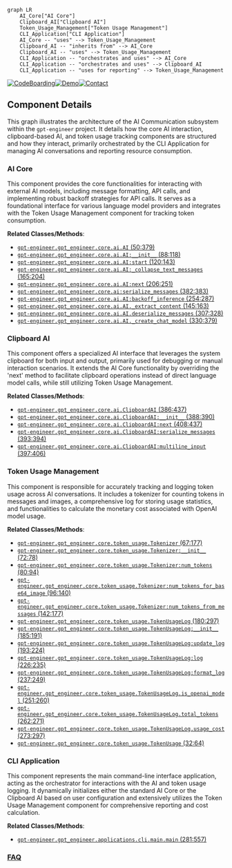 ```mermaid
graph LR
    AI_Core["AI Core"]
    Clipboard_AI["Clipboard AI"]
    Token_Usage_Management["Token Usage Management"]
    CLI_Application["CLI Application"]
    AI_Core -- "uses" --> Token_Usage_Management
    Clipboard_AI -- "inherits from" --> AI_Core
    Clipboard_AI -- "uses" --> Token_Usage_Management
    CLI_Application -- "orchestrates and uses" --> AI_Core
    CLI_Application -- "orchestrates and uses" --> Clipboard_AI
    CLI_Application -- "uses for reporting" --> Token_Usage_Management
```
[![CodeBoarding](https://img.shields.io/badge/Generated%20by-CodeBoarding-9cf?style=flat-square)](https://github.com/CodeBoarding/GeneratedOnBoardings)[![Demo](https://img.shields.io/badge/Try%20our-Demo-blue?style=flat-square)](https://www.codeboarding.org/demo)[![Contact](https://img.shields.io/badge/Contact%20us%20-%20contact@codeboarding.org-lightgrey?style=flat-square)](mailto:contact@codeboarding.org)

## Component Details

This graph illustrates the architecture of the AI Communication subsystem within the `gpt-engineer` project. It details how the core AI interaction, clipboard-based AI, and token usage tracking components are structured and how they interact, primarily orchestrated by the CLI Application for managing AI conversations and reporting resource consumption.

### AI Core
This component provides the core functionalities for interacting with external AI models, including message formatting, API calls, and implementing robust backoff strategies for API calls. It serves as a foundational interface for various language model providers and integrates with the Token Usage Management component for tracking token consumption.


**Related Classes/Methods**:

- <a href="https://github.com/gpt-engineer-org/gpt-engineer/blob/master/gpt_engineer/core/ai.py#L50-L379" target="_blank" rel="noopener noreferrer">`gpt-engineer.gpt_engineer.core.ai.AI` (50:379)</a>
- <a href="https://github.com/gpt-engineer-org/gpt-engineer/blob/master/gpt_engineer/core/ai.py#L88-L118" target="_blank" rel="noopener noreferrer">`gpt-engineer.gpt_engineer.core.ai.AI:__init__` (88:118)</a>
- <a href="https://github.com/gpt-engineer-org/gpt-engineer/blob/master/gpt_engineer/core/ai.py#L120-L143" target="_blank" rel="noopener noreferrer">`gpt-engineer.gpt_engineer.core.ai.AI:start` (120:143)</a>
- <a href="https://github.com/gpt-engineer-org/gpt-engineer/blob/master/gpt_engineer/core/ai.py#L165-L204" target="_blank" rel="noopener noreferrer">`gpt-engineer.gpt_engineer.core.ai.AI:_collapse_text_messages` (165:204)</a>
- <a href="https://github.com/gpt-engineer-org/gpt-engineer/blob/master/gpt_engineer/core/ai.py#L206-L251" target="_blank" rel="noopener noreferrer">`gpt-engineer.gpt_engineer.core.ai.AI:next` (206:251)</a>
- <a href="https://github.com/gpt-engineer-org/gpt-engineer/blob/master/gpt_engineer/core/ai.py#L382-L383" target="_blank" rel="noopener noreferrer">`gpt-engineer.gpt_engineer.core.ai:serialize_messages` (382:383)</a>
- <a href="https://github.com/gpt-engineer-org/gpt-engineer/blob/master/gpt_engineer/core/ai.py#L254-L287" target="_blank" rel="noopener noreferrer">`gpt-engineer.gpt_engineer.core.ai.AI:backoff_inference` (254:287)</a>
- <a href="https://github.com/gpt-engineer-org/gpt-engineer/blob/master/gpt_engineer/core/ai.py#L145-L163" target="_blank" rel="noopener noreferrer">`gpt-engineer.gpt_engineer.core.ai.AI._extract_content` (145:163)</a>
- <a href="https://github.com/gpt-engineer-org/gpt-engineer/blob/master/gpt_engineer/core/ai.py#L307-L328" target="_blank" rel="noopener noreferrer">`gpt-engineer.gpt_engineer.core.ai.AI.deserialize_messages` (307:328)</a>
- <a href="https://github.com/gpt-engineer-org/gpt-engineer/blob/master/gpt_engineer/core/ai.py#L330-L379" target="_blank" rel="noopener noreferrer">`gpt-engineer.gpt_engineer.core.ai.AI._create_chat_model` (330:379)</a>


### Clipboard AI
This component offers a specialized AI interface that leverages the system clipboard for both input and output, primarily used for debugging or manual interaction scenarios. It extends the AI Core functionality by overriding the 'next' method to facilitate clipboard operations instead of direct language model calls, while still utilizing Token Usage Management.


**Related Classes/Methods**:

- <a href="https://github.com/gpt-engineer-org/gpt-engineer/blob/master/gpt_engineer/core/ai.py#L386-L437" target="_blank" rel="noopener noreferrer">`gpt-engineer.gpt_engineer.core.ai.ClipboardAI` (386:437)</a>
- <a href="https://github.com/gpt-engineer-org/gpt-engineer/blob/master/gpt_engineer/core/ai.py#L388-L390" target="_blank" rel="noopener noreferrer">`gpt-engineer.gpt_engineer.core.ai.ClipboardAI:__init__` (388:390)</a>
- <a href="https://github.com/gpt-engineer-org/gpt-engineer/blob/master/gpt_engineer/core/ai.py#L408-L437" target="_blank" rel="noopener noreferrer">`gpt-engineer.gpt_engineer.core.ai.ClipboardAI:next` (408:437)</a>
- <a href="https://github.com/gpt-engineer-org/gpt-engineer/blob/master/gpt_engineer/core/ai.py#L393-L394" target="_blank" rel="noopener noreferrer">`gpt-engineer.gpt_engineer.core.ai.ClipboardAI:serialize_messages` (393:394)</a>
- <a href="https://github.com/gpt-engineer-org/gpt-engineer/blob/master/gpt_engineer/core/ai.py#L397-L406" target="_blank" rel="noopener noreferrer">`gpt-engineer.gpt_engineer.core.ai.ClipboardAI:multiline_input` (397:406)</a>


### Token Usage Management
This component is responsible for accurately tracking and logging token usage across AI conversations. It includes a tokenizer for counting tokens in messages and images, a comprehensive log for storing usage statistics, and functionalities to calculate the monetary cost associated with OpenAI model usage.


**Related Classes/Methods**:

- <a href="https://github.com/gpt-engineer-org/gpt-engineer/blob/master/gpt_engineer/core/token_usage.py#L67-L177" target="_blank" rel="noopener noreferrer">`gpt-engineer.gpt_engineer.core.token_usage.Tokenizer` (67:177)</a>
- <a href="https://github.com/gpt-engineer-org/gpt-engineer/blob/master/gpt_engineer/core/token_usage.py#L72-L78" target="_blank" rel="noopener noreferrer">`gpt-engineer.gpt_engineer.core.token_usage.Tokenizer:__init__` (72:78)</a>
- <a href="https://github.com/gpt-engineer-org/gpt-engineer/blob/master/gpt_engineer/core/token_usage.py#L80-L94" target="_blank" rel="noopener noreferrer">`gpt-engineer.gpt_engineer.core.token_usage.Tokenizer:num_tokens` (80:94)</a>
- <a href="https://github.com/gpt-engineer-org/gpt-engineer/blob/master/gpt_engineer/core/token_usage.py#L96-L140" target="_blank" rel="noopener noreferrer">`gpt-engineer.gpt_engineer.core.token_usage.Tokenizer:num_tokens_for_base64_image` (96:140)</a>
- <a href="https://github.com/gpt-engineer-org/gpt-engineer/blob/master/gpt_engineer/core/token_usage.py#L142-L177" target="_blank" rel="noopener noreferrer">`gpt-engineer.gpt_engineer.core.token_usage.Tokenizer:num_tokens_from_messages` (142:177)</a>
- <a href="https://github.com/gpt-engineer-org/gpt-engineer/blob/master/gpt_engineer/core/token_usage.py#L180-L297" target="_blank" rel="noopener noreferrer">`gpt-engineer.gpt_engineer.core.token_usage.TokenUsageLog` (180:297)</a>
- <a href="https://github.com/gpt-engineer-org/gpt-engineer/blob/master/gpt_engineer/core/token_usage.py#L185-L191" target="_blank" rel="noopener noreferrer">`gpt-engineer.gpt_engineer.core.token_usage.TokenUsageLog:__init__` (185:191)</a>
- <a href="https://github.com/gpt-engineer-org/gpt-engineer/blob/master/gpt_engineer/core/token_usage.py#L193-L224" target="_blank" rel="noopener noreferrer">`gpt-engineer.gpt_engineer.core.token_usage.TokenUsageLog:update_log` (193:224)</a>
- <a href="https://github.com/gpt-engineer-org/gpt-engineer/blob/master/gpt_engineer/core/token_usage.py#L226-L235" target="_blank" rel="noopener noreferrer">`gpt-engineer.gpt_engineer.core.token_usage.TokenUsageLog:log` (226:235)</a>
- <a href="https://github.com/gpt-engineer-org/gpt-engineer/blob/master/gpt_engineer/core/token_usage.py#L237-L249" target="_blank" rel="noopener noreferrer">`gpt-engineer.gpt_engineer.core.token_usage.TokenUsageLog:format_log` (237:249)</a>
- <a href="https://github.com/gpt-engineer-org/gpt-engineer/blob/master/gpt_engineer/core/token_usage.py#L251-L260" target="_blank" rel="noopener noreferrer">`gpt-engineer.gpt_engineer.core.token_usage.TokenUsageLog.is_openai_model` (251:260)</a>
- <a href="https://github.com/gpt-engineer-org/gpt-engineer/blob/master/gpt_engineer/core/token_usage.py#L262-L271" target="_blank" rel="noopener noreferrer">`gpt-engineer.gpt_engineer.core.token_usage.TokenUsageLog.total_tokens` (262:271)</a>
- <a href="https://github.com/gpt-engineer-org/gpt-engineer/blob/master/gpt_engineer/core/token_usage.py#L273-L297" target="_blank" rel="noopener noreferrer">`gpt-engineer.gpt_engineer.core.token_usage.TokenUsageLog.usage_cost` (273:297)</a>
- <a href="https://github.com/gpt-engineer-org/gpt-engineer/blob/master/gpt_engineer/core/token_usage.py#L32-L64" target="_blank" rel="noopener noreferrer">`gpt-engineer.gpt_engineer.core.token_usage.TokenUsage` (32:64)</a>


### CLI Application
This component represents the main command-line interface application, acting as the orchestrator for interactions with the AI and token usage logging. It dynamically initializes either the standard AI Core or the Clipboard AI based on user configuration and extensively utilizes the Token Usage Management component for comprehensive reporting and cost calculation.


**Related Classes/Methods**:

- <a href="https://github.com/gpt-engineer-org/gpt-engineer/blob/master/gpt_engineer/applications/cli/main.py#L281-L557" target="_blank" rel="noopener noreferrer">`gpt-engineer.gpt_engineer.applications.cli.main.main` (281:557)</a>




### [FAQ](https://github.com/CodeBoarding/GeneratedOnBoardings/tree/main?tab=readme-ov-file#faq)